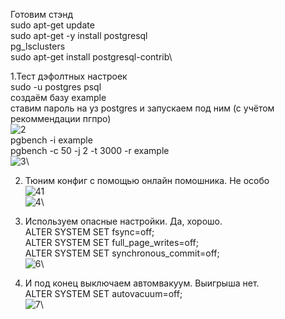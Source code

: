 Готовим стэнд\
sudo apt-get update\
sudo apt-get -y install postgresql\
pg_lsclusters\
sudo apt-get install postgresql-contrib\

1.Тест дэфолтных настроек\
sudo -u postgres psql\
создаём базу example\
ставим пароль на уз postgres и запускаем под ним (с учётом рекоммендации пгпро)\
![2](https://github.com/fvslava/pg_education/assets/50954994/1fbdf2aa-9a67-4afe-a5f8-c2e4dd65e06f)\
pgbench -i example\
pgbench -c 50 -j 2 -t 3000 -r example\
![3](https://github.com/fvslava/pg_education/assets/50954994/1a619c55-123b-4305-a2a1-6552fc0aeeaa)\

2. Тюним конфиг с помощью онлайн помошника. Не особо\
![41](https://github.com/fvslava/pg_education/assets/50954994/8ebca045-2450-4330-9102-b4ee339d338e)\
![4](https://github.com/fvslava/pg_education/assets/50954994/eb89095f-6819-4351-99cc-3582f52d309a)\

3. Используем опасные настройки. Да, хорошо.\
ALTER SYSTEM SET fsync=off;\
ALTER SYSTEM SET full_page_writes=off;\
ALTER SYSTEM SET synchronous_commit=off;\
![6](https://github.com/fvslava/pg_education/assets/50954994/151f2305-a609-4496-a378-c00b1af2a1ce)\

4. И под конец выключаем автомвакуум. Выигрыша нет.\
ALTER SYSTEM SET autovacuum=off;\
![7](https://github.com/fvslava/pg_education/assets/50954994/fa698e22-6c45-4edb-8919-14b5ef505c96)\
